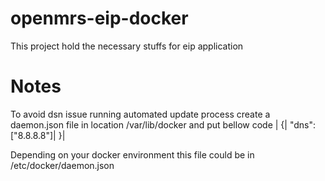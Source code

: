 # openmrs-eip-docker
This project hold the necessary stuffs for eip application

# Notes
To avoid dsn issue running automated update process create a daemon.json file in location /var/lib/docker and put bellow code |
{|
    "dns": ["8.8.8.8"]|
}|

Depending on your docker environment this file could be in /etc/docker/daemon.json
